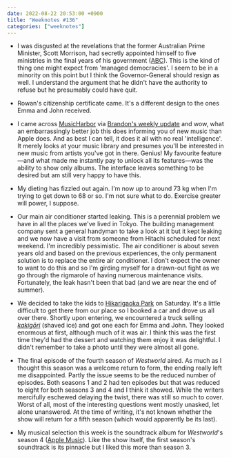 ```yaml
---
date: 2022-08-22 20:53:00 +0900
title: "Weeknotes #136"
categories: ["weeknotes"]
---
```


- I was disgusted at the revelations that the former Australian Prime Minister, Scott Morrison, had secretly appointed himself to five ministries in the final years of his government ([ABC](https://www.abc.net.au/news/2022-08-16/albanese-reveal-morrison-appointed-to-five-additional-ministries/101336546)). This is the kind of thing one might expect from 'managed democracies'. I seem to be in a minority on this point but I think the Governor-General should resign as well. I understand the argument that he didn't have the authority to refuse but he presumably could have quit.

- Rowan's citizenship certificate came. It's a different design to the ones Emma and John received.

- I came across [MusicHarbor](https://marcosatanaka.com/) via [Brandon's weekly update](https://sangsara.net/2022/08/14/week-33-22/) and wow, what an embarrassingly better job this does informing you of new music than Apple does. And as best I can tell, it does it all with no real 'intelligence'. It merely looks at your music library and presumes you'll be interested in new music from artists you've got in there. Genius! My favourite feature—and what made me instantly pay to unlock all its features—was the ability to show only albums. The interface leaves something to be desired but am still very happy to have this.

- My dieting has fizzled out again. I'm now up to around 73 kg when I'm trying to get down to 68 or so. I'm not sure what to do. Exercise greater will power, I suppose.

- Our main air conditioner started leaking. This is a perennial problem we have in all the places we've lived in Tokyo. The building management company sent a general handyman to take a look at it but it kept leaking and we now have a visit from someone from Hitachi scheduled for next weekend. I'm incredibly pessimistic. The air conditioner is about seven years old and based on the previous experiences, the only permanent solution is to replace the entire air conditioner. I don't expect the owner to want to do this and so I'm girding myself for a drawn-out fight as we go through the rigmarole of having numerous maintenance visits. Fortunately, the leak hasn't been that bad (and we are near the end of summer).

- We decided to take the kids to [Hikarigaoka Park](https://en.wikipedia.org/wiki/Hikarigaoka_Park) on Saturday. It's a little difficult to get there from our place so I booked a car and drove us all over there. Shortly upon entering, we encountered a truck selling [_kakigōri_](https://en.wikipedia.org/wiki/Kakig%C5%8Dri) (shaved ice) and got one each for Emma and John. They looked enormous at first, although much of it was air. I think this was the first time they'd had the dessert and watching them enjoy it was delightful. I didn't remember to take a photo until they were almost all gone.

- The final episode of the fourth season of _Westworld_ aired. As much as I thought this season was a welcome return to form, the ending really left me disappointed. Partly the issue seems to be the reduced number of episodes. Both seasons 1 and 2 had ten episodes but that was reduced to eight for both seasons 3 and 4 and I think it showed. While the writers mercifully eschewed delaying the twist, there was still so much to cover. Worst of all, most of the interesting questions went mostly unasked, let alone unanswered. At the time of writing, it's not known whether the show will return for a fifth season (which would apparently be its last).

- My musical selection this week is the soundtrack album for _Westworld_'s season 4 ([Apple Music](https://music.apple.com/us/album/westworld-season-4-soundtrack-from-the-hbo-series/1638024567)). Like the show itself, the first season's soundtrack is its pinnacle but I liked this more than season 3.
